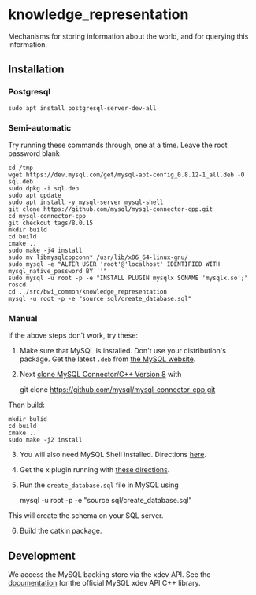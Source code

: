 # knowledge_representation

Mechanisms for storing information about the world, and for querying this information.

## Installation

### Postgresql

    sudo apt install postgresql-server-dev-all


### Semi-automatic

Try running these commands through, one at a time. Leave the root password blank

    cd /tmp
    wget https://dev.mysql.com/get/mysql-apt-config_0.8.12-1_all.deb -O sql.deb
    sudo dpkg -i sql.deb
    sudo apt update
    sudo apt install -y mysql-server mysql-shell
    git clone https://github.com/mysql/mysql-connector-cpp.git
    cd mysql-connector-cpp
    git checkout tags/8.0.15
    mkdir build
    cd build
    cmake ..
    sudo make -j4 install
    sudo mv libmysqlcppconn* /usr/lib/x86_64-linux-gnu/
    sudo mysql -e "ALTER USER 'root'@'localhost' IDENTIFIED WITH mysql_native_password BY ''"
    sudo mysql -u root -p -e "INSTALL PLUGIN mysqlx SONAME 'mysqlx.so';"
    roscd
    cd ../src/bwi_common/knowledge_representation
    mysql -u root -p -e "source sql/create_database.sql"
    
### Manual

If the above steps don't work, try these:

1. Make sure that MySQL is installed. Don't use your distribution's package. Get the latest `.deb` from [the MySQL website](https://dev.mysql.com/doc/mysql-apt-repo-quick-guide/en/#apt-repo-fresh-install
).
2. Next [clone MySQL Connector/C++ Version 8](https://dev.mysql.com/downloads/connector/cpp/) with 

    git clone https://github.com/mysql/mysql-connector-cpp.git

Then build:

    mkdir bulid
    cd build
    cmake ..
    sudo make -j2 install

  
3. You will also need MySQL Shell installed. Directions [here](https://dev.mysql.com/doc/refman/5.7/en/installing-mysql-shell-linux-quick.html).


4. Get the x plugin running with [these directions](https://dev.mysql.com/doc/refman/5.7/en/document-store-setting-up.html).

5. Run the `create_database.sql` file in MySQL using 

    mysql -u root -p -e "source sql/create_database.sql"
    
This will create the schema on your SQL server.
    
  
6. Build the catkin package.

## Development

We access the MySQL backing store via the xdev API. See the [documentation](https://dev.mysql.com/doc/dev/connector-cpp/8.0/) for the official MySQL xdev API C++ library.
